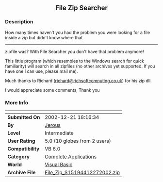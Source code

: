 ﻿<div align="center">

## File Zip Searcher


</div>

### Description

How many times haven't you had the problem you were looking for a file inside a zip but didn't know where that 

----

zipfile was? With File Searcher you don't have that problem anymore!

This little program (which resembles to the Windows search for quick familiarity) will search in all zipfiles (no other archives yet supported. If you have one I can use, please mail me).

Much thanks to Richard (richard@richsoftcomputing.co.uk) for his zip dll.

I would appreciate some comments, Thank you
 
### More Info
 


<span>             |<span>
---                |---
**Submitted On**   |2002-12-21 18:16:34
**By**             |[Jerous](https://github.com/Planet-Source-Code/PSCIndex/blob/master/ByAuthor/jerous.md)
**Level**          |Intermediate
**User Rating**    |5.0 (10 globes from 2 users)
**Compatibility**  |VB 6\.0
**Category**       |[Complete Applications](https://github.com/Planet-Source-Code/PSCIndex/blob/master/ByCategory/complete-applications__1-27.md)
**World**          |[Visual Basic](https://github.com/Planet-Source-Code/PSCIndex/blob/master/ByWorld/visual-basic.md)
**Archive File**   |[File\_Zip\_S15194412272002\.zip](https://github.com/Planet-Source-Code/jerous-file-zip-searcher__1-41932/archive/master.zip)








